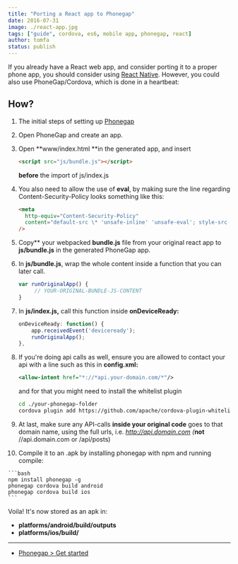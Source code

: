 ```yaml
---
title: "Porting a React app to Phonegap"
date: 2016-07-31
image: ./react-app.jpg
tags: ["guide", cordova, es6, mobile app, phonegap, react]
author: tomfa
status: publish
---
```


If you already have a React web app, and consider porting it to a proper phone app, you should consider using [React Native](https://facebook.github.io/react-native/). However, you could also use PhoneGap/Cordova, which is done in a heartbeat:

How?
----

1.  The initial steps of setting up [Phonegap](http://phonegap.com/getstarted/)
2.  Open PhoneGap and create an app.
3.  Open **www/index.html **in the generated app, and insert
    
    ```html
    <script src="js/bundle.js"></script>
    ```
    
    **before** the import of js/index.js
4.  You also need to allow the use of **eval**, by making sure the line regarding Content-Security-Policy looks something like this:
    
    ```html
    <meta 
      http-equiv="Content-Security-Policy" 
      content="default-src \* 'unsafe-inline' 'unsafe-eval'; style-src 'self' 'unsafe-inline'; media-src \*" 
    />
    ```
    
5.  Copy** your webpacked **bundle.js** file from your original react app to **js/bundle.js** in the generated PhoneGap app.
6.  In **js/bundle.js**, wrap the whole content inside a function that you can later call.
    
    ```js
    var runOriginalApp() {
         // YOUR-ORIGINAL-BUNDLE-JS-CONTENT
    }
    ```
    
7.  In **js/index.js,** call this function inside **onDeviceReady:**
    
    ```js
    onDeviceReady: function() {
        app.receivedEvent('deviceready');
        runOriginalApp();
    },
    ```
    
8.  If you're doing api calls as well, ensure you are allowed to contact your api with a line such as this in **config.xml:**
    
    ```xml
    <allow-intent href="*://*api.your-domain.com/*"/>
    ```
    
    and for that you might need to install the whitelist plugin
    
    ```bash
    cd ./your-phonegap-folder
    cordova plugin add https://github.com/apache/cordova-plugin-whitelist.git
    ```
    
9.  At last, make sure any API-calls **inside your original code** goes to that domain name, using the full urls, i.e. _http://api.domain.com (_**not** //api.domain.com or /api/posts)
10.  Compile it to an .apk by installing phonegap with npm and running compile:
    
    ```bash
    npm install phonegap -g 
    phonegap cordova build android
    phonegap cordova build ios
    ```
    

Voila! It's now stored as an apk in:

*   **platforms/android/build/outputs**
*   **platforms/ios/build/**

* * *

*   [Phonegap > Get started](http://phonegap.com/getstarted/)
